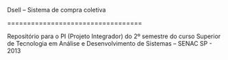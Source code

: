 Dsell – Sistema de compra coletiva

==================================

Repositório para o PI (Projeto Integrador) do 2º semestre do curso Superior de Tecnologia em Análise e Desenvolvimento de Sistemas – SENAC SP - 2013

